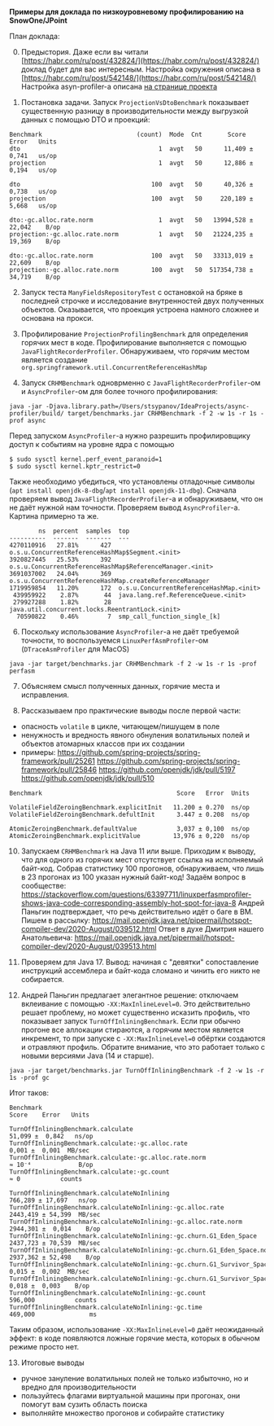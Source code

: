 **Примеры для доклада по низкоуровневому профилированию на SnowOne/JPoint**

План доклада:

0. Предыстория. Даже если вы читали [https://habr.com/ru/post/432824/](https://habr.com/ru/post/432824/)
   доклад будет для вас интересным.
   Настройка окружения описана в [https://habr.com/ru/post/542148/](https://habr.com/ru/post/542148/)
   Настройка asyn-profiler-а описана [на странице проекта](https://github.com/jvm-profiling-tools/async-profiler)

1. Постановка задачи. Запуск `ProjectionVsDtoBenchmark` показывает существенную разницу в производительности
   между выгрузкой данных с помощью DTO и проекций:
```
Benchmark                          (count)  Mode  Cnt       Score       Error   Units
dto                                      1  avgt   50      11,409 ±     0,741   us/op
projection                               1  avgt   50      12,886 ±     0,194   us/op

dto                                    100  avgt   50      40,326 ±     0,738   us/op
projection                             100  avgt   50     220,189 ±     5,668   us/op

dto:·gc.alloc.rate.norm                  1  avgt   50   13994,528 ±    22,042    B/op
projection:·gc.alloc.rate.norm           1  avgt   50   21224,235 ±    19,369    B/op

dto:·gc.alloc.rate.norm                100  avgt   50   33313,019 ±    22,609    B/op
projection:·gc.alloc.rate.norm         100  avgt   50  517354,738 ±    34,719    B/op
```

2. Запуск теста `ManyFieldsRepositoryTest` с остановкой на бряке в последней строчке
   и исследование внутренностей двух полученных объектов. Оказывается, что проекция устроена намного сложнее и
   основана на прокси.

3. Профилирование `ProjectionProfilingBenchmark` для определения горячих мест в коде.
   Профилирование выполняется с помощью `JavaFlightRecorderProfiler`. Обнаруживаем, что горячим местом является создание
   `org.springframework.util.ConcurrentReferenceHashMap`

5. Запуск `CRHMBenchmark` одноврменно с `JavaFlightRecorderProfiler`-ом и `AsyncProfiler`-ом для более точного профилирования:
```shell
java -jar -Djava.library.path=/Users/stsypanov/IdeaProjects/async-profiler/build/ target/benchmarks.jar CRHMBenchmark -f 2 -w 1s -r 1s -prof async
```
   Перед запуском `AsyncProfiler`-а нужно разрешить профилировщику доступ к событиям на уровне ядра с помощью
```shell
$ sudo sysctl kernel.perf_event_paranoid=1
$ sudo sysctl kernel.kptr_restrict=0
```
   Также необходимо убедиться, что установлены отладочные символы (`apt install openjdk-8-dbg`/`apt install openjdk-11-dbg`).
   Сначала проверяем вывод `JavaFlightRecorderProfiler`-а и обнаруживаем, что он не даёт нужной нам точности.
   Проверяем вывод `AsyncProfiler`-а. Картина примерно та же.
```
        ns  percent  samples  top
----------  -------  -------  ---
4270110916   27.81%      427  o.s.u.ConcurrentReferenceHashMap$Segment.<init>
3920827445   25.53%      392  o.s.u.ConcurrentReferenceHashMap$ReferenceManager.<init>
3691037002   24.04%      369  o.s.u.ConcurrentReferenceHashMap.createReferenceManager
1719959854   11.20%      172  o.s.u.ConcurrentReferenceHashMap.<init>
 439959922    2.87%       44  java.lang.ref.ReferenceQueue.<init>
 279927288    1.82%       28  java.util.concurrent.locks.ReentrantLock.<init>
  70590822    0.46%        7  smp_call_function_single_[k]
  ```

6. Поскольку использование `AsyncProfiler`-а не даёт требуемой точности, то воспользуемся `LinuxPerfAsmProfiler`-ом
   (`DTraceAsmProfiler` для MacOS)
```shell
java -jar target/benchmarks.jar CRHMBenchmark -f 2 -w 1s -r 1s -prof perfasm
```

7. Объясняем смысл полученных данных, горячие места и исправления.

8. Рассказываем про практические выводы после первой части:
 - опасность `volatile` в цикле, читающем/пишущем в поле
 - ненужность и вредность явного обнуления волатильных полей и объектов атомарных классов при их создании
 - примеры:
  https://github.com/spring-projects/spring-framework/pull/25261
  https://github.com/spring-projects/spring-framework/pull/25846
  https://github.com/openjdk/jdk/pull/5197
  https://github.com/openjdk/jdk/pull/510

```
Benchmark                                     Score   Error  Units

VolatileFieldZeroingBenchmark.explicitInit   11.200 ± 0.270  ns/op
VolatileFieldZeroingBenchmark.defultInit      3.447 ± 0.208  ns/op

AtomicZeroingBenchmark.defaultValue           3,037 ± 0,100  ns/op
AtomicZeroingBenchmark.explicitValue         13,976 ± 0,220  ns/op
``` 

10. Запускаем `CRHMBenchmark` на Java 11 или выше. Приходим к выводу, что для одного из горячих мест отсутствует
    ссылка на исполняемый байт-код. 
    Собрав статистику 100 прогонов, обнаруживаем, что лишь в 23 прогонах из 100 указан нужный байт-код!
    Задаём вопрос в сообществе:
    https://stackoverflow.com/questions/63397711/linuxperfasmprofiler-shows-java-code-corresponding-assembly-hot-spot-for-java-8
    Андрей Паньгин подтверждает, что речь действительно идёт о баге в ВМ.
    Пишем в рассылку:
    https://mail.openjdk.java.net/pipermail/hotspot-compiler-dev/2020-August/039512.html
    Ответ в духе Дмитрия нашего Анатольевича:
    https://mail.openjdk.java.net/pipermail/hotspot-compiler-dev/2020-August/039513.html

12. Проверяем для Java 17. Вывод: начиная с "девятки" сопоставление инструкций ассемблера и байт-кода сломано и чинить
    его никто не собирается.

13. Андрей Паньгин предлагает элегантное решение: отключаем вклеивание с помощью `-XX:MaxInlineLevel=0`.
    Это действительно решает проблему, но может существенно исказить профиль, что показывает запуск `TurnOffInliningBenchmark`.
    Если при обычно прогоне все аллокации стираются, а горячим местом является инкремент, то при запуске с `-XX:MaxInlineLevel=0`
    обёртки создаются и отравляют профиль. Обратите внимание, что это работает только с новыми версиями Java (14 и старше).
```shell
java -jar target/benchmarks.jar TurnOffInliningBenchmark -f 2 -w 1s -r 1s -prof gc
```
Итог таков:
```
Benchmark                                                                          Score    Error   Units

TurnOffInliningBenchmark.calculate                                                51,099 ±  0,842   ns/op
TurnOffInliningBenchmark.calculate:·gc.alloc.rate                                  0,001 ±  0,001  MB/sec
TurnOffInliningBenchmark.calculate:·gc.alloc.rate.norm                            ≈ 10⁻⁴             B/op
TurnOffInliningBenchmark.calculate:·gc.count                                         ≈ 0           counts

TurnOffInliningBenchmark.calculateNoInlining                                     766,289 ± 17,697   ns/op
TurnOffInliningBenchmark.calculateNoInlining:·gc.alloc.rate                     2443,419 ± 54,399  MB/sec
TurnOffInliningBenchmark.calculateNoInlining:·gc.alloc.rate.norm                2944,301 ±  0,014    B/op
TurnOffInliningBenchmark.calculateNoInlining:·gc.churn.G1_Eden_Space            2437,723 ± 70,539  MB/sec
TurnOffInliningBenchmark.calculateNoInlining:·gc.churn.G1_Eden_Space.norm       2937,362 ± 52,498    B/op
TurnOffInliningBenchmark.calculateNoInlining:·gc.churn.G1_Survivor_Space           0,015 ±  0,002  MB/sec
TurnOffInliningBenchmark.calculateNoInlining:·gc.churn.G1_Survivor_Space.norm      0,018 ±  0,003    B/op
TurnOffInliningBenchmark.calculateNoInlining:·gc.count                           596,000           counts
TurnOffInliningBenchmark.calculateNoInlining:·gc.time                            469,000               ms
```
Таким образом, использование `-XX:MaxInlineLevel=0` даёт неожиданный эффект: в коде появляются ложные горячие места,
которых в обычном режиме просто нет.

13. Итоговые выводы
 - ручное зануление волатильных полей не только избыточно, но и вредно для производительности
 - пользуйтесь флагами виртуальной машины при прогонах, они помогут вам сузить область поиска 
 - выполняйте множество прогонов и собирайте статистику

